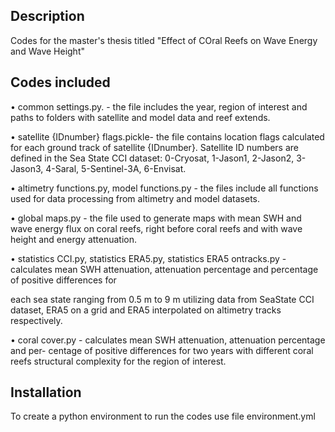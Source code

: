 ## Description

Codes for the master's thesis titled "Effect of COral Reefs on Wave Energy and Wave Height"

## Codes included

• common settings.py. - the file includes the year, region of interest and paths to
folders with satellite and model data and reef extends.

• satellite {IDnumber} flags.pickle- the file contains location flags calculated for each
ground track of satellite {IDnumber}. Satellite ID numbers are defined in the
Sea State CCI dataset: 0-Cryosat, 1-Jason1, 2-Jason2, 3-Jason3, 4-Saral, 5-Sentinel-3A, 6-Envisat.

• altimetry functions.py, model functions.py - the files include all functions used for
data processing from altimetry and model datasets.

• global maps.py - the file used to generate maps with mean SWH and wave energy flux
on coral reefs, right before coral reefs and with wave height and energy attenuation.

• statistics CCI.py, statistics ERA5.py, statistics ERA5 ontracks.py - calculates mean
SWH attenuation, attenuation percentage and percentage of positive differences for

each sea state ranging from 0.5 m to 9 m utilizing data from SeaState CCI dataset,
ERA5 on a grid and ERA5 interpolated on altimetry tracks respectively.

• coral cover.py - calculates mean SWH attenuation, attenuation percentage and per-
centage of positive differences for two years with different coral reefs structural
complexity for the region of interest.

## Installation

To create a python environment to run the codes use file environment.yml
